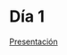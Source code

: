 # Día 1

[Presentación](https://docs.google.com/presentation/d/e/2PACX-1vTeJLWwmhtGH7OhnuV0upCCSjiI1WzKLbP-v1c7l4q-ddAuf5i1ErWuYL7irQFd9rjqDFvUj2lASi90/pub?start=false&loop=false&delayms=600000)

